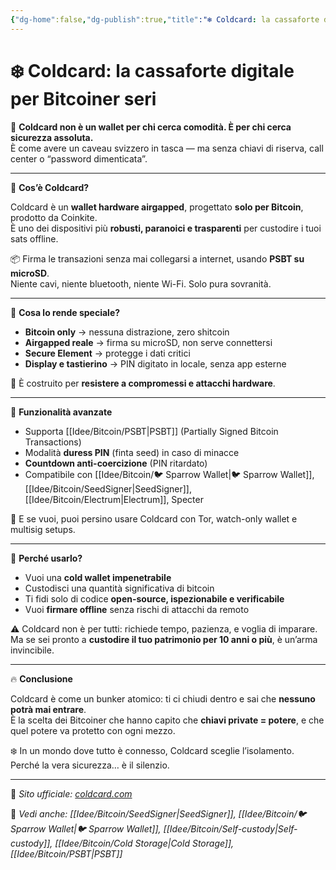 ```yaml
---
{"dg-home":false,"dg-publish":true,"title":"❄️ Coldcard: la cassaforte digitale per Bitcoiner seri","tags":["Bitcoin","Wallet","Hardware","ColdStorage","SelfCustody","PSBT"],"date":"2025-07-09","permalink":"/idee/bitcoin/coldcard/","dgPassFrontmatter":true}
---
```



# ❄️ Coldcard: la cassaforte digitale per Bitcoiner seri

💼 **Coldcard non è un wallet per chi cerca comodità. È per chi cerca sicurezza assoluta.**  
È come avere un caveau svizzero in tasca — ma senza chiavi di riserva, call center o “password dimenticata”.

---

🔐 **Cos’è Coldcard?**

Coldcard è un **wallet hardware airgapped**, progettato **solo per Bitcoin**, prodotto da Coinkite.  
È uno dei dispositivi più **robusti, paranoici e trasparenti** per custodire i tuoi sats offline.

📦 Firma le transazioni senza mai collegarsi a internet, usando **PSBT su microSD**.  
Niente cavi, niente bluetooth, niente Wi-Fi. Solo pura sovranità.

---

🧱 **Cosa lo rende speciale?**

- **Bitcoin only** → nessuna distrazione, zero shitcoin  
- **Airgapped reale** → firma su microSD, non serve connettersi  
- **Secure Element** → protegge i dati critici  
- **Display e tastierino** → PIN digitato in locale, senza app esterne

🧨 È costruito per **resistere a compromessi e attacchi hardware**.

---

🧠 **Funzionalità avanzate**

- Supporta [[Idee/Bitcoin/PSBT\|PSBT]] (Partially Signed Bitcoin Transactions)  
- Modalità **duress PIN** (finta seed) in caso di minacce  
- **Countdown anti-coercizione** (PIN ritardato)  
- Compatibile con [[Idee/Bitcoin/🐦 Sparrow Wallet\|🐦 Sparrow Wallet]], [[Idee/Bitcoin/SeedSigner\|SeedSigner]], [[Idee/Bitcoin/Electrum\|Electrum]], Specter

📡 E se vuoi, puoi persino usare Coldcard con Tor, watch-only wallet e multisig setups.

---

🎯 **Perché usarlo?**

- Vuoi una **cold wallet impenetrabile**  
- Custodisci una quantità significativa di bitcoin  
- Ti fidi solo di codice **open-source, ispezionabile e verificabile**  
- Vuoi **firmare offline** senza rischi di attacchi da remoto

⚠️ Coldcard non è per tutti: richiede tempo, pazienza, e voglia di imparare.  
Ma se sei pronto a **custodire il tuo patrimonio per 10 anni o più**, è un’arma invincibile.

---

🔥 **Conclusione**

Coldcard è come un bunker atomico: ti ci chiudi dentro e sai che **nessuno potrà mai entrare**.  
È la scelta dei Bitcoiner che hanno capito che **chiavi private = potere**, e che quel potere va protetto con ogni mezzo.

❄️ In un mondo dove tutto è connesso, Coldcard sceglie l’isolamento.  
Perché la vera sicurezza… è il silenzio.

---

🔗 _Sito ufficiale: [coldcard.com](https://coldcard.com)_

📎 _Vedi anche: [[Idee/Bitcoin/SeedSigner\|SeedSigner]], [[Idee/Bitcoin/🐦 Sparrow Wallet\|🐦 Sparrow Wallet]], [[Idee/Bitcoin/Self-custody\|Self-custody]], [[Idee/Bitcoin/Cold Storage\|Cold Storage]], [[Idee/Bitcoin/PSBT\|PSBT]]_